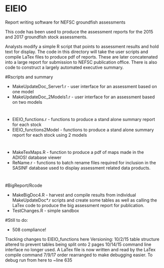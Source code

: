 # EIEIO
Report writing software for NEFSC groundfish assessments 

This code has been used to produce the assessment reports for the 2015 and 2017 groundfish stock assessments. 

Analysts modify a simple R script that points to assessment results and hold text for display. 
The code in this directory will take the user scripts and compile LaTex files to produce pdf of reports. These are later concatenated into a large report for submission to NEFSC publication office. There is also code to construct a largely automated executive summary. 



#Rscripts and summary
+ MakeUpdateDoc_Server1.r - user interface for an assessment based on one model
+ MakeUpdateDoc_2Models1.r - user interface for an assessment based on two models
#
+ EIEIO_functions.r - functions to produce a stand alone summary report for each stock 
+ EIEIO_functions2Model - functions to produce a stand alone summary report for each stock using 2 models 
#
+ MakeTexMaps.R - function to produce a pdf of maps made in the ADIOS! database viewer
+ ReName.r - functions to batch rename files required for inclusion in the SASINF database used to display assessment related data products. 
#
#BigReport/Rcode
+ MakeBigDoc4.R - harvest and compile results from individual MakeUpdateDoc*.r scripts and create some tables as well as calling the LaTex code to produce the big assessment report for publication.
+ TestChanges.R - simple sandbox 

#Still to do:
+ 508 compliance!

Tracking changes to EIEIO_functions here
 Versioning:
 10/2/15 table structure altered to prevent tables being split onto 2 pages
 10/14/15 command line interface no longer used. A LaTex file is now written and read by the LaTex compile command
 7/9/17 order rearranged to make debugging easier. To debug run from here to ~line 635





